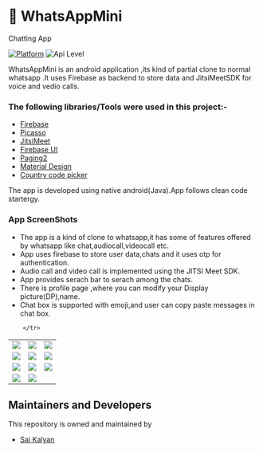 
#  📰 **WhatsAppMini**
         
   Chatting App

[![Platform](https://img.shields.io/badge/platform-android-blue.svg)](http://developer.android.com/index.html)
![Api Level](https://img.shields.io/badge/Min%20API%20Level-21-important)


WhatsAppMini is an android application ,its kind of partial clone to normal whatsapp .It uses Firebase as backend to store data and JitsiMeetSDK for voice and vedio calls.

### The following libraries/Tools were used in this project:-

 - [Firebase](https://firebase.google.com/docs/build)
 - [Picasso](https://github.com/square/picasso)
 - [JitsiMeet](https://jitsi.github.io/handbook/docs/dev-guide/dev-guide-android-sdk)
 - [Firebase UI](https://github.com/firebase/FirebaseUI-Android)
 - [Paging2](https://developer.android.com/topic/libraries/architecture/paging)
 - [Material Design](https://material.io/develop/android)
 - [Country code picker](https://github.com/joielechong/CountryCodePicker)
 

The app is developed using native android(Java).App follows clean code startergy.

### App ScreenShots 

* The app is  a kind of clone to whatsapp,it has some of features offered by whatsapp like chat,audiocall,videocall etc.
* App uses firebase to store user data,chats and it uses otp for authentication.
* Audio call and video call is implemented using the JITSI Meet SDK.
* App provides serach bar to serach among the chats.
* There is profile page ,where you can modify your Display picture(DP),name.
* Chat box is supported with emoji,and user can copy paste messages in chat box.

<table>
         <tr>
          <td><img src = "https://user-images.githubusercontent.com/68738102/139858273-406667e8-93f6-4eb4-8890-1596ae1d5613.png" ></td>
          <td><img src = "https://user-images.githubusercontent.com/68738102/139858297-43cc6bcc-7dbb-4839-b742-9a7eab604de6.png" ></td>
           <td><img src = "https://user-images.githubusercontent.com/68738102/139858327-fd2f9898-7814-4e12-8337-22a4ca7329b5.png" ></td>        
        </tr>
        <tr>
          <td><img src = "https://user-images.githubusercontent.com/68738102/139859609-b0cd58cb-c06c-43bb-868f-323f3b421197.png" ></td>
          <td><img src = "https://user-images.githubusercontent.com/68738102/139858379-63b88807-f960-4acf-8329-73d8c5e6f9f3.png" ></td>
           <td><img src = "https://user-images.githubusercontent.com/68738102/139858401-599e2e0c-d3f5-4bed-b8af-1e58d828b489.png" ></td>       
        </tr>
       <tr>
          <td><img src = "https://user-images.githubusercontent.com/68738102/139858421-eeaef503-cbf0-41ed-a948-03f969de8b72.png" ></td>
          <td><img src = "https://user-images.githubusercontent.com/68738102/139858460-7c0e422e-e5d0-4959-937f-6c58ac597d02.png" ></td>
          <td><img src = "https://user-images.githubusercontent.com/68738102/139858482-d1cc0740-8991-4763-b5dc-91810733c136.png" ></td>
        </tr>
         <tr>
          <td><img src = "https://user-images.githubusercontent.com/68738102/139858513-332b23e2-9e45-4dfd-8f03-790c1753dc03.png" ></td>
          <td><img src = "https://user-images.githubusercontent.com/68738102/139858536-00def8d4-ab7a-4057-bc95-6e3920d5d961.png" ></td>
        
        </tr>
</table>











## Maintainers and Developers
This repository is owned and maintained by 
 * [Sai Kalyan](https://github.com/kalyan4812)
